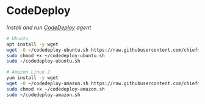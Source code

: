 # CodeDeploy

_Install and run [CodeDeploy](https://aws.amazon.com/codedeploy/) agent_

```sh
# Ubuntu
apt install -y wget
wget -O ~/codedeploy-ubuntu.sh https://raw.githubusercontent.com/chiefmikey/scripts/main/codedeploy/codedeploy-ubuntu.sh
sudo chmod +x ~/codedeploy-ubuntu.sh
sudo ~/codedeploy-ubuntu.sh
```

```sh
# Amazon Linux 2
yum install -y wget
wget -O ~/codedeploy-amazon.sh https://raw.githubusercontent.com/chiefmikey/scripts/main/codedeploy/codedeploy-amazon.sh
sudo chmod +x ~/codedeploy-amazon.sh
sudo ~/codedeploy-amazon.sh
```
